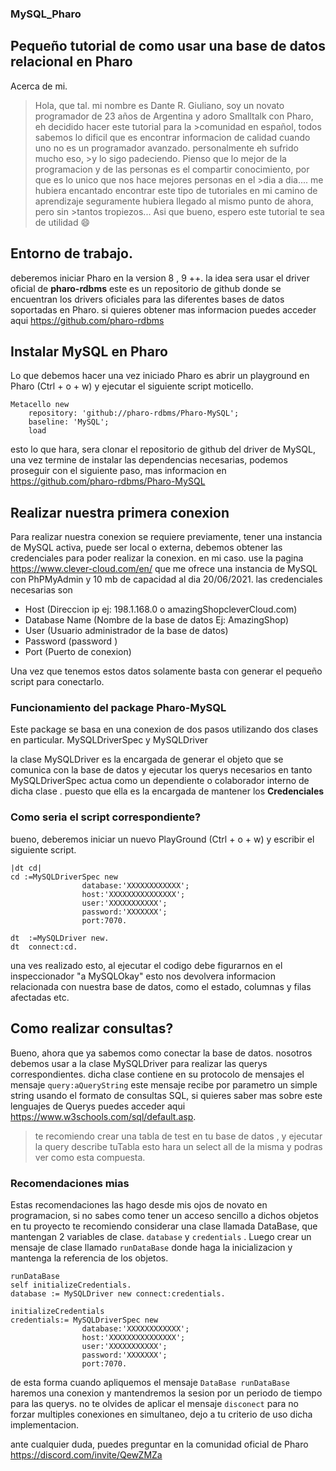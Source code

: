 ### MySQL_Pharo

## Pequeño tutorial de como usar una base de datos relacional en Pharo

Acerca de mi.

>Hola, que tal. mi nombre es Dante R. Giuliano, soy un novato programador de 23 años de Argentina y adoro Smalltalk con Pharo, eh decidido hacer este tutorial para la >comunidad en español, todos sabemos lo dificil que es encontrar informacion de calidad cuando uno no es un programador avanzado. personalmente eh sufrido mucho eso, >y lo sigo padeciendo. Pienso que lo mejor de la programacion y de las personas es el compartir conocimiento, por que es lo unico que nos hace mejores personas en el  >dia a dia.... me hubiera encantado encontrar este tipo de tutoriales en mi camino de aprendizaje seguramente  hubiera llegado al mismo punto de ahora, pero sin >tantos tropiezos... Asi que bueno, espero este tutorial te sea de utilidad :smile: 


## Entorno de trabajo.

deberemos iniciar Pharo en la version 8 , 9 ++. la idea sera usar el driver oficial de **pharo-rdbms** 
este es un repositorio de github donde se encuentran los drivers oficiales para las diferentes bases de datos soportadas en Pharo. si quieres obtener mas informacion puedes acceder aqui <https://github.com/pharo-rdbms>

## Instalar MySQL en Pharo 

Lo que debemos hacer una vez iniciado Pharo  es abrir un playground en Pharo (Ctrl + o + w) y ejecutar el siguiente script moticello.

```smalltalk
Metacello new
	repository: 'github://pharo-rdbms/Pharo-MySQL';
	baseline: 'MySQL';
	load
```

esto lo que hara, sera clonar el repositorio de github del driver de MySQL, una vez termine de instalar las dependencias necesarias, podemos proseguir con el siguiente paso, mas informacion en <https://github.com/pharo-rdbms/Pharo-MySQL>

## Realizar nuestra primera conexion 

Para realizar nuestra conexion se requiere previamente, tener una instancia de MySQL activa, puede ser local o externa, debemos obtener las credenciales para poder realizar la conexion. en mi caso. use la pagina <https://www.clever-cloud.com/en/> que me ofrece una instancia de MySQL con PhPMyAdmin  y 10 mb de capacidad  al dia 20/06/2021. las credenciales necesarias son

- Host (Direccion ip ej: 198.1.168.0 o amazingShopcleverCloud.com)
- Database Name (Nombre de la base de datos Ej: AmazingShop)
- User (Usuario administrador de la base de datos)
- Password (password )
- Port (Puerto de conexion)

Una vez que tenemos estos datos solamente basta con generar el pequeño script para conectarlo.

### Funcionamiento del  package Pharo-MySQL

Este package se basa en una conexion de dos pasos utilizando dos clases en particular.
MySQLDriverSpec y MySQLDriver

 la clase MySQLDriver es la encargada de generar el objeto que se comunica con la base de datos y ejecutar los querys necesarios  en tanto MySQLDriverSpec  actua como un dependiente o colaborador interno de dicha clase . puesto que ella es la encargada de mantener los **Credenciales** 

### Como seria el script correspondiente? 

bueno, deberemos iniciar un nuevo PlayGround (Ctrl + o + w) y escribir el siguiente script.

```smalltalk
|dt cd|
cd :=MySQLDriverSpec new 
				database:'XXXXXXXXXXXX';
				host:'XXXXXXXXXXXXXXX';
				user:'XXXXXXXXXXX';
				password:'XXXXXXX';
				port:7070.
				
dt  :=MySQLDriver new.
dt  connect:cd.
```

una ves realizado esto,  al ejecutar el codigo debe figurarnos en el inspeccionador "a MySQLOkay" esto nos devolvera informacion relacionada con nuestra base de datos,  como el estado, columnas y filas afectadas etc.

## Como realizar consultas?

Bueno, ahora que ya sabemos como conectar la base de datos. nosotros debemos usar a la clase MySQLDriver para realizar las querys correspondientes. dicha clase contiene en su protocolo de mensajes el mensaje ```query:aQueryString``` este mensaje recibe por parametro un simple string usando el formato de consultas  SQL, si quieres saber mas sobre este lenguajes de Querys puedes acceder aqui <https://www.w3schools.com/sql/default.asp>. 

>  te recomiendo crear una tabla de test en tu base de datos , y ejecutar la query describe tuTabla esto hara un select all de la misma y podras ver como esta compuesta.

### Recomendaciones mias 

Estas recomendaciones las hago desde mis ojos de novato en programacion, si no sabes como tener un acceso sencillo a dichos objetos en tu proyecto te recomiendo considerar una clase llamada DataBase, que mantengan 2 variables de clase. ```database``` y ```credentials``` . Luego crear un mensaje de clase llamado ```runDataBase``` donde haga la inicializacion y mantenga la referencia de los objetos.

```smalltalk
runDataBase
self initializeCredentials.
database := MySQLDriver new connect:credentials.

```

```smalltalk
initializeCredentials
credentials:= MySQLDriverSpec new 
				database:'XXXXXXXXXXXX';
				host:'XXXXXXXXXXXXXXX';
				user:'XXXXXXXXXXX';
				password:'XXXXXXX';
				port:7070.

```

de esta forma cuando apliquemos el mensaje ```DataBase runDataBase``` haremos una conexion y mantendremos la sesion por un periodo de tiempo para las querys. no te olvides de aplicar el mensaje 
```disconect``` para no forzar multiples conexiones en simultaneo, dejo a tu criterio de uso dicha implementacion.



ante cualquier duda, puedes preguntar en la comunidad oficial de Pharo  <https://discord.com/invite/QewZMZa>  



